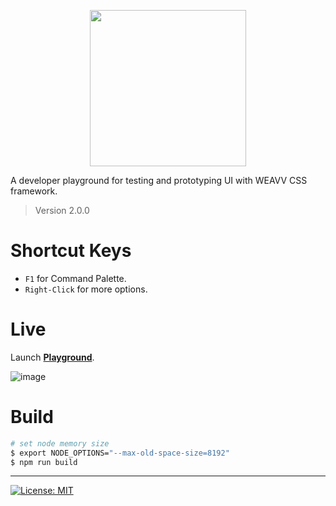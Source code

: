 <p align="center">
  <img src="https://weavvcss.netlify.app/playground/logo.svg" width="auto" height="250"/>
</p>

A developer playground for testing and prototyping UI with WEAVV CSS framework.

> Version 2.0.0

# Shortcut Keys

- `F1` for Command Palette.
- `Right-Click` for more options.

# Live

Launch [**Playground**](https://weavvcss.netlify.app/playground).

![image](https://weavvcss.netlify.app/playground/screenshot.png)

# Build

```bash
# set node memory size
$ export NODE_OPTIONS="--max-old-space-size=8192"
$ npm run build
```

---

[![License: MIT](https://img.shields.io/badge/License-MIT-brightgreen.svg)](https://opensource.org/licenses/MIT)
